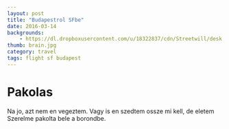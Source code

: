 ```yaml
---
layout: post
title: "Budapestrol SFbe"
date: 2016-03-14
backgrounds:
    - https://dl.dropboxusercontent.com/u/18322837/cdn/Streetwill/desk.jpeg
thumb: brain.jpg
category: travel
tags: flight sf budapest
---
```


# Pakolas

Na jo, azt nem en vegeztem. Vagy is en szedtem ossze mi kell, de eletem Szerelme pakolta bele a borondbe.
